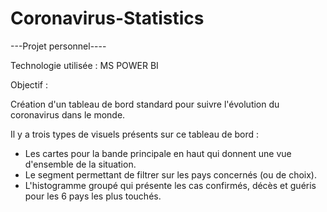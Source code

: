 # Coronavirus-Statistics



---Projet personnel----

Technologie utilisée : MS POWER BI

Objectif : 

Création d'un tableau de bord standard pour suivre l'évolution du coronavirus dans le monde.

Il y a trois types de visuels présents sur ce tableau de bord : 

- Les cartes pour la bande principale en haut qui donnent une vue d'ensemble de la situation.
- Le segment permettant de filtrer sur les pays concernés (ou de choix).
- L'histogramme groupé qui présente les cas confirmés, décès et guéris pour les 6 pays les plus touchés.
